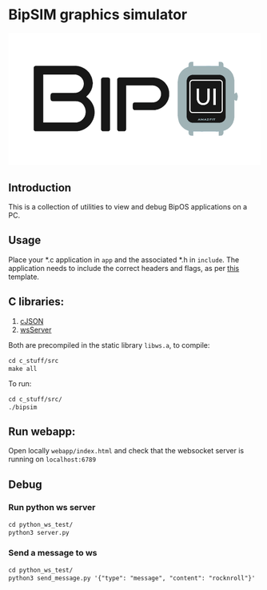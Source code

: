 # BipSIM graphics simulator

![Screenshot](docs/bipUI_logo.png)

## Introduction

This is a collection of utilities to view and debug BipOS applications on a PC.

## Usage

Place your \*.c application in `app` and the associated \*.h in `include`. The application needs to include the correct headers and flags, as per [this](https://github.com/enricorov/bipsim-template) template.

## C libraries:

1. [cJSON](https://github.com/DaveGamble/cJSON)
2. [wsServer](https://github.com/Theldus/wsServer)

Both are precompiled in the static library `libws.a`, to compile:

```
cd c_stuff/src
make all
```

To run:
```
cd c_stuff/src/
./bipsim
```

## Run webapp:
Open locally ```webapp/index.html``` and check that the websocket server is running on ```localhost:6789```

## Debug

### Run python ws server
```
cd python_ws_test/
python3 server.py
```

### Send a message to ws

```
cd python_ws_test/
python3 send_message.py '{"type": "message", "content": "rocknroll"}'
```
